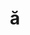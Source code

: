 ---
title: "ă"
layout: revealjs-phonics
script:
- "/ă/"
examples:
- bat
- hat
- cap
- map
- lap

---